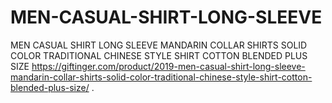 # MEN-CASUAL-SHIRT-LONG-SLEEVE
MEN CASUAL SHIRT LONG SLEEVE MANDARIN COLLAR SHIRTS SOLID COLOR TRADITIONAL CHINESE STYLE SHIRT COTTON BLENDED PLUS SIZE https://giftinger.com/product/2019-men-casual-shirt-long-sleeve-mandarin-collar-shirts-solid-color-traditional-chinese-style-shirt-cotton-blended-plus-size/ .
